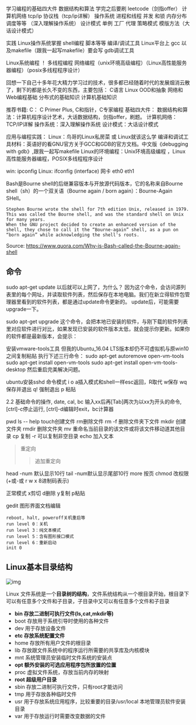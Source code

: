 学习编程的基础四大件
数据结构和算法 学完之后要刷 leetcode（剑指offer）
计算机网络 tcp/ip 协议栈（tcp/ip详解）
操作系统 进程和线程 并发 和锁 内存分布调度等等 （深入理解操作系统）
设计模式 单例 工厂 代理 策略模式 模版方法（大话设计模式）

实践
Linux操作系统掌握 shell编程 脚本等等
编译/调试工具 Linux平台上 gcc 以及makefile（跟我一起写makefile）要会写 gdb调试工具

Linux系统编程  ！
多线程编程 网络编程（unix环境高级编程）（Linux高性能服务器编程）（posix多线程程序设计）

回想一下自己十多年花大精力学习过的技术，很多都已经随着时代的发展烟消云散了，剩下的都是长久不变的东西，主要包括：
C语言
Linux
OOD和抽象
网络和Web编程基础
分布式的基础知识
计算机基础知识

推荐书籍: 
C： C Primer Plus,  C和指针，C专家编程
基础四大件：
数据结构和算法：计算机程序设计艺术，大话数据结构，剑指offer，刷题。
计算机网络：TCP/IP详解
操作系统：深入理解操作系统
设计模式：大话设计模式

应用与编程实践：
    Linux：鸟哥的Linux私房菜 或 Linux就该这么学
    编译和调试工具材料：英语好的看GNU官方关于GCC和GDB的官方文档。中文版《debugging with gdb》,跟我一起写makefile
    Linux的环境编程：Unix环境高级编程 ，Linux高性能服务器编程，POSIX多线程程序设计


win: ipconfig
Linux: ifconfig (interface)
网卡 eth0 eth1

Bash是Bourne shell的后继兼容版本与开放源代码版本，它的名称来自Bourne shell（sh）的一个双关语（Bourne again / born again）：Bourne-Again SHell。

    Stephen Bourne wrote the shell for 7th edition Unix, released in 1979. This was called the Bourne shell, and was the standard shell on Unix for many years.
    When the GNU project decided to create an enhanced version of the shell, they chose to call it the “Bourne-again” shell, as a pun on “born again” while acknowledging the shell's roots.
Source: https://www.quora.com/Why-is-Bash-called-the-Bourne-again-shell

## 命令

sudo apt-get update  以后就可以上网了，为什么？
因为这个命令，会访问源列表里的每个网址，并读取软件列表，然后保存在本地电脑。我们在新立得软件包管理器里看到的软件列表，都是通过update命令更新的。
update后，可能需要upgrade一下。

sudo apt-get upgrade
这个命令，会把本地已安装的软件，与刚下载的软件列表里对应软件进行对比，如果发现已安装的软件版本太低，就会提示你更新。如果你的软件都是最新版本，会提示：

安装vmware-tools工具
但我的Ubuntu_16.04 LTS版本却仍不可虚拟机与原win10之间复制粘贴
执行下述三行命令：
    sudo apt-get autoremove open-vm-tools
    sudo apt-get install open-vm-tools
    sudo apt-get install open-vm-tools-desktop
然后重启完美解决问题。

ubuntu安装sshd
命令模式
i o a插入模式和shell一样esc返回，R取代
w保存
wq 保存并退出
q! 强制退出
p 粘贴

2.2 基础命令的操作, date, cal, bc
输入xx后再[Tab]两次为以xx为开头的命令, [ctrl]-c停止运行, [ctrl]-d编辑时exit，bc计算器

pwd
ls 
 -- help
touch创建文件
rm删除文件
rm -f 删除文件夹下文件
mkdir 创建文件夹
rmdir 删除文件夹
mv 重命名当前目录的该文件或将该文件移动道其他目录
cp 复制 -r 可以复制非空目录
echo 加入文本
>重定向
>
>>追加重定向

head -num 默认显示10行
tail -num默认显示尾部10行
more 按页
chmod 改权限(+或-或 r w x 8进制码表示)

正常模式 x剪切 d删除  y复制 p粘贴

gedit 图形界面文档编辑

    reboot, halt, poweroff关机重启等
    run level 0：关机
    run level 3：纯文本模式
    run level 5：含有图形接口模式
    run level 6：重新启动
    init 0
    
## Linux基本目录结构

![img](https://pic4.zhimg.com/80/v2-1f6cdbc3e0765ae8484624eaa2a08ab9_720w.jpg)


Linux 文件系统是一个**目录树的结构**，文件系统结构从一个根目录开始，根目录下可以有任意多个文件和子目录，子目录中又可以有任意多个文件和子目录

- **bin 存放二进制可执行文件(ls,cat,mkdir等)**
- boot 存放用于系统引导时使用的各种文件
- dev 用于存放设备文件
- **etc 存放系统配置文件**
- home 存放所有用户文件的根目录
- lib 存放跟文件系统中的程序运行所需要的共享库及内核模块
- mnt 系统管理员安装临时文件系统的安装点
- **opt 额外安装的可选应用程序包所放置的位置**
- proc 虚拟文件系统，存放当前内存的映射
- **root 超级用户目录**
- sbin 存放二进制可执行文件，只有root才能访问
- tmp 用于存放各种临时文件
- usr 用于存放系统应用程序，比较重要的目录/usr/local 本地管理员软件安装目录
- var 用于存放运行时需要改变数据的文件